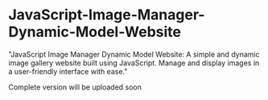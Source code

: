 # JavaScript-Image-Manager-Dynamic-Model-Website
"JavaScript Image Manager Dynamic Model Website: A simple and dynamic image gallery website built using JavaScript. Manage and display images in a user-friendly interface with ease."

Complete version will be uploaded soon
